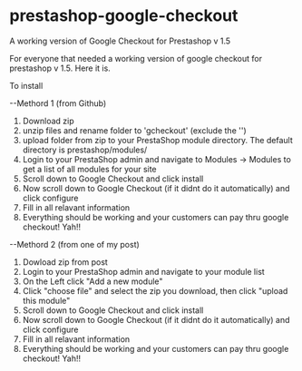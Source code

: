 prestashop-google-checkout
==========================

A working version of Google Checkout for Prestashop v 1.5


For everyone that needed a working version of google checkout for prestashop v 1.5. Here it is.


To install

--Methord 1 (from Github)

1. Download zip
2. unzip files and rename folder to 'gcheckout' (exclude the '')
3. upload folder from zip to your PrestaShop module directory. The default directory is prestashop/modules/
4. Login to your PrestaShop admin and navigate to Modules -> Modules to get a list of all modules for your site
5. Scroll down to Google Checkout and click install
6. Now scroll down to Google Checkout (if it didnt do it automatically) and click configure
7. Fill in all relavant information
8. Everything should be working and your customers can pay thru google checkout! Yah!!


--Methord 2 (from one of my post)

1. Dowload zip from post
2. Login to your PrestaShop admin and navigate to your module list
3. On the Left click "Add a new module"
4. Click "choose file" and select the zip you download, then click "upload this module"
5. Scroll down to Google Checkout and click install
6. Now scroll down to Google Checkout (if it didnt do it automatically) and click configure
7. Fill in all relavant information
8. Everything should be working and your customers can pay thru google checkout! Yah!!
